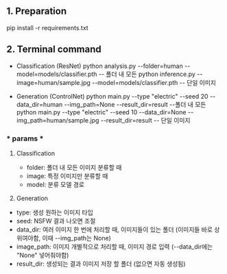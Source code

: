 ## 1. Preparation
pip install -r requirements.txt

## 2. Terminal command
- Classification (ResNet)
python analysis.py --folder=human --model=models/classifier.pth  -- 폴더 내 모든
python inference.py --image=human/sample.jpg --model=models/classifier.pth  -- 단일 이미지

- Generation (ControlNet)
python main.py --type "electric" --seed 20 --data_dir=human --img_path=None --result_dir=result --폴더 내 모든
python main.py --type "electric" --seed 10 --data_dir=None --img_path=human/sample.jpg --result_dir=result -- 단일 이미지

### * params *
1. Classification
   - folder: 폴더 내 모든 이미지 분류할 때
   - image: 특정 이미지만 분류할 때
   - model: 분류 모델 경로

2. Generation
- type: 생성 원하는 이미지 타입
- seed: NSFW 결과 나오면 조절
- data_dir: 여러 이미지 한 번에 처리할 때, 이미지들이 있는 폴더 (이미지들 바로 상위여야함, 이때 --img_path는 None)
- image_path: 이미지 개별적으로 처리할 때, 이미지 경로 입력 (--data_dir에는 "None" 넣어줘야함)
- result_dir: 생성되는 결과 이미지 저장 할 폴더 (없으면 자동 생성됨)
